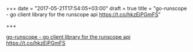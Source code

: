 +++
date = "2017-05-21T17:54:05+03:00"
draft = true
title = "go-runscope - go client library for the runscope  api  https://t.co/hkzEiPGmFS"

+++

<p><a href="https://t.co/tvHPYh1mHV">go-runscope - go client library for the runscope  api  https://t.co/hkzEiPGmFS</a></p>